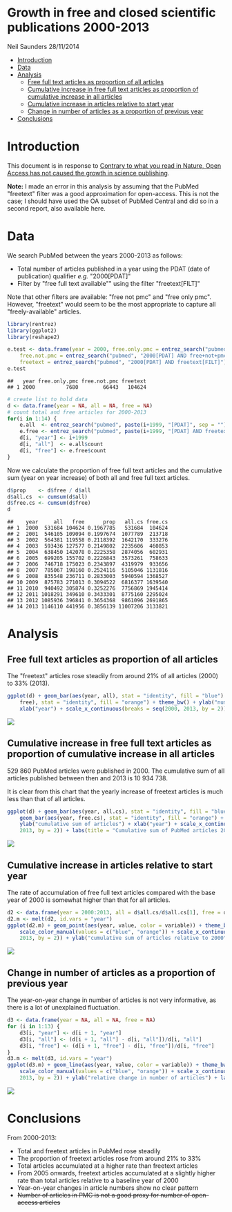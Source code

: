 Growth in free and closed scientific publications 2000-2013
================
Neil Saunders
28/11/2014

-   [Introduction](#introduction)
-   [Data](#data)
-   [Analysis](#analysis)
    -   [Free full text articles as proportion of all articles](#free-full-text-articles-as-proportion-of-all-articles)
    -   [Cumulative increase in free full text articles as proportion of cumulative increase in all articles](#cumulative-increase-in-free-full-text-articles-as-proportion-of-cumulative-increase-in-all-articles)
    -   [Cumulative increase in articles relative to start year](#cumulative-increase-in-articles-relative-to-start-year)
    -   [Change in number of articles as a proportion of previous year](#change-in-number-of-articles-as-a-proportion-of-previous-year)
-   [Conclusions](#conclusions)

Introduction
============

This document is in response to [Contrary to what you read in Nature, Open Access has not caused the growth in science publishing](http://www.michaeleisen.org/blog/?p=1654).

**Note:** I made an error in this analysis by assuming that the PubMed "freetext" filter was a good approximation for open-access. This is not the case; I should have used the OA subset of PubMed Central and did so in a second report, also available here.

Data
====

We search PubMed between the years 2000-2013 as follows:

-   Total number of articles published in a year using the PDAT (date of publication) qualifier *e.g.* "2000\[PDAT\]"
-   Filter by "free full text available"" using the filter "freetext\[FILT\]"

Note that other filters are available: "free not pmc" and "free only pmc". However, "freetext" would seem to be the most appropriate to capture all "freely-available" articles.

``` r
library(rentrez)
library(ggplot2)
library(reshape2)
```

``` r
e.test <- data.frame(year = 2000, free.only.pmc = entrez_search("pubmed", "2000[PDAT] AND free+only+pmc[FILT]")$count, 
    free.not.pmc = entrez_search("pubmed", "2000[PDAT] AND free+not+pmc[FILT]")$count, 
    freetext = entrez_search("pubmed", "2000[PDAT] AND freetext[FILT]")$count)
e.test
```

    ##   year free.only.pmc free.not.pmc freetext
    ## 1 2000          7680        66443   104624

``` r
# create list to hold data
d <- data.frame(year = NA, all = NA, free = NA)
# count total and free articles for 2000-2013
for(i in 1:14) {
    e.all  <- entrez_search("pubmed", paste(i+1999, "[PDAT]", sep = ""))
    e.free <- entrez_search("pubmed", paste(i+1999, "[PDAT] AND freetext[FILT]", sep = ""))
    d[i, "year"] <- i+1999
    d[i, "all"]  <- e.all$count
    d[i, "free"] <- e.free$count
}
```

Now we calculate the proportion of free full text articles and the cumulative sum (year on year increase) of both all and free full text articles.

``` r
d$prop    <- d$free / d$all
d$all.cs  <- cumsum(d$all)
d$free.cs <- cumsum(d$free)
d
```

    ##    year     all   free      prop   all.cs free.cs
    ## 1  2000  531684 104624 0.1967785   531684  104624
    ## 2  2001  546105 109094 0.1997674  1077789  213718
    ## 3  2002  564381 119558 0.2118392  1642170  333276
    ## 4  2003  593436 127577 0.2149802  2235606  460853
    ## 5  2004  638450 142078 0.2225358  2874056  602931
    ## 6  2005  699205 155702 0.2226843  3573261  758633
    ## 7  2006  746718 175023 0.2343897  4319979  933656
    ## 8  2007  785067 198160 0.2524116  5105046 1131816
    ## 9  2008  835548 236711 0.2833003  5940594 1368527
    ## 10 2009  875783 271013 0.3094522  6816377 1639540
    ## 11 2010  940492 305874 0.3252276  7756869 1945414
    ## 12 2011 1018291 349610 0.3433301  8775160 2295024
    ## 13 2012 1085936 396841 0.3654368  9861096 2691865
    ## 14 2013 1146110 441956 0.3856139 11007206 3133821

Analysis
========

Free full text articles as proportion of all articles
-----------------------------------------------------

The "freetext" articles rose steadily from around 21% of all articles (2000) to 33% (2013).

``` r
ggplot(d) + geom_bar(aes(year, all), stat = "identity", fill = "blue") + geom_bar(aes(year, 
    free), stat = "identity", fill = "orange") + theme_bw() + ylab("number of articles") + 
    xlab("year") + scale_x_continuous(breaks = seq(2000, 2013, by = 2)) + labs(title = "Number of PubMed articles per year 2000-2013\nblue = all; orange = freetext")
```

![](pubmed_growth_files/figure-markdown_github/unnamed-chunk-5-1.png)

Cumulative increase in free full text articles as proportion of cumulative increase in all articles
---------------------------------------------------------------------------------------------------

529 860 PubMed articles were published in 2000. The cumulative sum of all articles published between then and 2013 is 10 934 738.

It is clear from this chart that the yearly increase of freetext articles is much less than that of all articles.

``` r
ggplot(d) + geom_bar(aes(year, all.cs), stat = "identity", fill = "blue") + 
    geom_bar(aes(year, free.cs), stat = "identity", fill = "orange") + theme_bw() + 
    ylab("cumulative sum of articles") + xlab("year") + scale_x_continuous(breaks = seq(2000, 
    2013, by = 2)) + labs(title = "Cumulative sum of PubMed articles 2000-2013\nblue = all; orange = freetext")
```

![](pubmed_growth_files/figure-markdown_github/unnamed-chunk-6-1.png)

Cumulative increase in articles relative to start year
------------------------------------------------------

The rate of accumulation of free full text articles compared with the base year of 2000 is somewhat higher than that for all articles.

``` r
d2 <- data.frame(year = 2000:2013, all = d$all.cs/d$all.cs[1], free = d$free.cs/d$free.cs[1])
d2.m <- melt(d2, id.vars = "year")
ggplot(d2.m) + geom_point(aes(year, value, color = variable)) + theme_bw() + 
    scale_color_manual(values = c("blue", "orange")) + scale_x_continuous(breaks = seq(2000, 
    2013, by = 2)) + ylab("cumulative sum of articles relative to 2000") + labs(title = "Cumulative sum of PubMed articles 2000-2013 relative to 2000\nblue = all; orange = freetext")
```

![](pubmed_growth_files/figure-markdown_github/unnamed-chunk-7-1.png)

Change in number of articles as a proportion of previous year
-------------------------------------------------------------

The year-on-year change in number of articles is not very informative, as there is a lot of unexplained fluctuation.

``` r
d3 <- data.frame(year = NA, all = NA, free = NA)
for (i in 1:13) {
    d3[i, "year"] <- d[i + 1, "year"]
    d3[i, "all"] <- (d[i + 1, "all"] - d[i, "all"])/d[i, "all"]
    d3[i, "free"] <- (d[i + 1, "free"] - d[i, "free"])/d[i, "free"]
}
d3.m <- melt(d3, id.vars = "year")
ggplot(d3.m) + geom_line(aes(year, value, color = variable)) + theme_bw() + 
    scale_color_manual(values = c("blue", "orange")) + scale_x_continuous(breaks = seq(2000, 
    2013, by = 2)) + ylab("relative change in number of articles") + labs(title = "Change in number of PubMed articles relative to previous year\nblue = all; orange = freetext")
```

![](pubmed_growth_files/figure-markdown_github/unnamed-chunk-8-1.png)

Conclusions
===========

From 2000-2013:

-   Total and freetext articles in PubMed rose steadily
-   The proportion of freetext articles rose from around 21% to 33%
-   Total articles accumulated at a higher rate than freetext articles
-   From 2005 onwards, freetext articles accumulated at a slightly higher rate than total articles relative to a baseline year of 2000
-   Year-on-year changes in article numbers show no clear pattern
-   ~~Number of articles in PMC is not a good proxy for number of open-access articles~~
